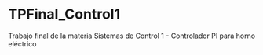 # TPFinal_Control1
Trabajo final de la materia Sistemas de Control 1 - Controlador PI para horno eléctrico
